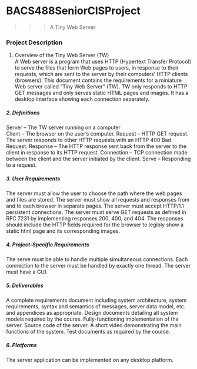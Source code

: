 # BACS488SeniorCISProject
>>> A Tiny Web Server

### Project Description  
1. Overview of the Tiny Web Server (TW) </br>
  A Web server is a program that uses HTTP (Hypertext Transfer Protocol) to serve the files 
  that form Web pages to users, in response to their requests, which are sent to the server by 
  their computers’ HTTP clients (browsers). This document contains the requirements for a miniature 
  Web server called “Tiny Web Server” (TW). TW only responds to HTTP GET messages and only serves 
  static HTML pages and images. It has a desktop interface showing each connection separately. 

##### 2. Definitions  </br>
  Server – The TW server running on a computer  
  Client – The browser on the user’s computer. 
  Request – HTTP GET request. The server responds to other HTTP requests with an HTTP 400 Bad Request. 
  Response – The HTTP response sent back from the server to the client in response to its HTTP request. 
  Connection – TCP connection made between the client and the server initiated by the client. 
  Serve – Responding to a request. 

##### 3. User Requirements  </br>
  The server must allow the user to choose the path where the web pages and files are stored. 
  The server must show all requests and responses from and to each browser in separate pages. 
  The server must accept HTTP/1.1 persistent connections. 
  The server must serve GET requests as defined in RFC 7231 by implementing responses 200, 400, and 404. 
  The responses should include the HTTP fields required for the browser to legibly show a static html page and its corresponding images. 

##### 4. Project-Specific Requirements  </br>
  The serve must be able to handle multiple simultaneous connections. 
  Each connection to the server must be handled by exactly one thread. 
  The server must have a GUI. 
  
##### 5. Deliverables  </br>
  A complete requirements document including system architecture, system requirements, syntax and semantics of messages, server data model, etc. and appendices as appropriate. 
  Design documents detailing all system models required by the course. 
  Fully-functioning implementation of the server. 
  Source code of the server. 
  A short video demonstrating the main functions of the system. 
  Test documents as required by the course. 

##### 6. Platforms  </br>
  The server application can be implemented on any desktop platform.
